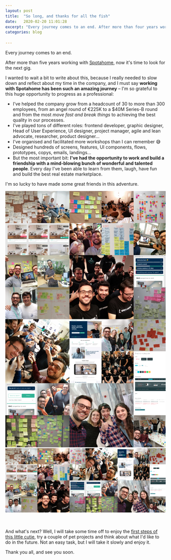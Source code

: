```yaml
---
layout: post
title:  "So long, and thanks for all the fish"
date:   2020-02-20 11:01:28
excerpt: "Every journey comes to an end. After more than four years working with Spotahome, now it's time to "
categories: blog

---
```


Every journey comes to an end.

After more than five years working with [Spotahome](https://www.spotahome.com/), now it's time to look for the next gig. 

I wanted to wait a bit to write about this, because I really needed to slow down and reflect about my time in the company, and I must say **working with Spotahome has been such an amazing journey** – I'm so grateful to this huge opportunity to progress as a professional:
* I’ve helped the company grow from a headcount of 30 to more than 300 employees, from an angel round of €225K to a $40M Series-B round and from the most _move fast and break things_ to achieving the best quality in our processes.
* I've played tons of different roles: frontend developer, graphic designer, Head of User Experience, UI designer, project manager, agile and lean advocate, researcher, product designer...
* I've organised and facilitated more workshops than I can remember 😅
* Designed hundreds of screens, features, UI components, flows, prototypes, copys, emails, landings...
* But the most important bit: **I've had the opportunity to work and build a friendship with a mind-blowing bunch of wonderful and talented people**. Every day I've been able to learn from them, laugh, have fun and build the best real estate marketplace.

I'm so lucky to have made some great friends in this adventure.
<br>

<p>
    <div class="full-bleed-image">
        <img
             class="full-width-image mobile-only"
             src="/images/spotahome-life--mobile.jpg"
             alt="A collage of photos of tons of post-its, UI designs and great friends I've made at Spotahome">
        <img
             class="full-width-image desktop-only"
             src="/images/spotahome-life.jpg"
             alt="A collage of photos of tons of post-its, UI designs and great friends I've made at Spotahome">   
    </div>
</p>


<br>
<br>
And what's next? Well, I will take some time off to enjoy the <a title="Link to a picture of my son in my instagram feed" href="https://www.instagram.com/p/B5lIgljoDP7/">first steps of this little cutie</a>, try a couple of pet projects and think about what I'd like to do in the future. Not an easy task, but I will take it slowly and enjoy it.

Thank you all, and see you soon.
